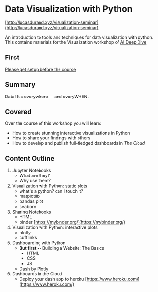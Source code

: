 # Data Visualization with Python

[http://lucasdurand.xyz/visualization-seminar](http://lucasdurand.xyz/visualization-seminar)

An introduction to tools and techniques for data visualization with 
python. This contains materials for the Visualization workshop of 
[AI Deep Dive](https://aideepdive.com/)

## First

[Please get setup before the course](README-setup.md)

## Summary

Data! It's everywhere -- and everyWHEN. 

## Covered

Over the course of this workshop you will learn:

* How to create stunning interactive visualizations in Python
* How to share your findings with others
* How to develop and publish full-fledged dashboards in *The Cloud*

## Content Outline

1. Jupyter Notebooks
	* What are they?
	* Why use them?
2. Visualization with Python: static plots
	* what's a python? can I touch it?
	* matplotlib
	* pandas plot
	* seaborn
2. Sharing Notebooks
	* HTML 
	* binder [https://mybinder.org/](https://mybinder.org/)
4. Visualization with Python: interactive plots
	* plotly
	* cufflinks
5. Dashboarding with Python
	* **But first --** Building a Website: The Basics
		* HTML
		* CSS
		* JS
	* Dash by Plotly
6. Dashboards in the Cloud
	* Deploy your dash app to heroku [https://www.heroku.com/](https://www.heroku.com/)
